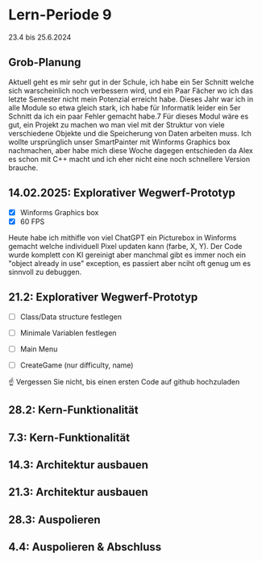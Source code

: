 # Lern-Periode 9
23.4 bis 25.6.2024

## Grob-Planung
Aktuell geht es mir sehr gut in der Schule, ich habe ein 5er Schnitt welche sich warscheinlich noch verbessern wird, und ein Paar Fächer wo ich das letzte Semester nicht mein Potenzial erreicht habe.
Dieses Jahr war ich in alle Module so etwa gleich stark, ich habe für Informatik leider ein 5er Schnitt  da ich ein paar Fehler gemacht habe.7
Für dieses Modul wäre es gut, ein Projekt zu machen wo man viel mit der Struktur von viele verschiedene Objekte und die Speicherung von Daten arbeiten muss. Ich wollte ursprünglich unser SmartPainter mit Winforms Graphics box nachmachen, aber habe mich diese Woche dagegen entschieden da Alex es schon mit C++ macht und ich eher nicht eine noch schnellere Version brauche.

## 14.02.2025: Explorativer Wegwerf-Prototyp
- [x] Winforms Graphics box
- [x] 60 FPS

Heute habe ich mithifle von viel ChatGPT ein Picturebox in Winforms gemacht welche individuell Pixel updaten kann (farbe, X, Y). Der Code wurde komplett con KI gereinigt aber manchmal gibt es immer noch ein "object already in use" exception, es passiert aber nciht oft genug um es sinnvoll zu debuggen.


## 21.2: Explorativer Wegwerf-Prototyp
- [ ] Class/Data structure festlegen
- [ ] Minimale Variablen festlegen
- [ ] Main Menu
- [ ] CreateGame (nur difficulty, name)



☝️ Vergessen Sie nicht, bis einen ersten Code auf github hochzuladen

## 28.2: Kern-Funktionalität
## 7.3: Kern-Funktionalität
## 14.3: Architektur ausbauen
## 21.3: Architektur ausbauen
## 28.3: Auspolieren
## 4.4: Auspolieren & Abschluss
